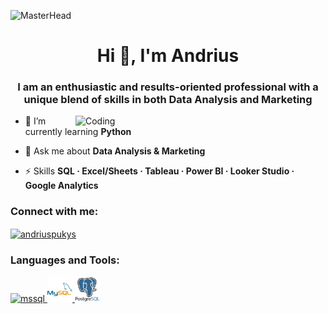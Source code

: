 ![MasterHead](https://miro.medium.com/v2/resize:fit:1358/1*g__jiesLRIfCRefVG69Pfw.gif)
<h1 align="center">Hi 👋, I'm Andrius</h1>
<h3 align="center">I am an enthusiastic and results-oriented professional with a unique blend of skills in both Data Analysis and Marketing</h3>
<img align="right" alt="Coding" width="400" src="https://mir-s3-cdn-cf.behance.net/project_modules/1400/35afca187796495.6590453ddaf7c.jpeg">

- 🌱 I’m currently learning **Python**

- 💬 Ask me about **Data Analysis & Marketing**

- ⚡ Skills **SQL · Excel/Sheets · Tableau · Power BI · Looker Studio · Google Analytics**

<h3 align="left">Connect with me:</h3>
<p align="left">
<a href="https://linkedin.com/in/andriuspukys" target="blank"><img align="center" src="https://raw.githubusercontent.com/rahuldkjain/github-profile-readme-generator/master/src/images/icons/Social/linked-in-alt.svg" alt="andriuspukys" height="30" width="40" /></a>
</p>

<h3 align="left">Languages and Tools:</h3>
<p align="left"> <a href="https://www.microsoft.com/en-us/sql-server" target="_blank" rel="noreferrer"> <img src="https://www.svgrepo.com/show/303229/microsoft-sql-server-logo.svg" alt="mssql" width="40" height="40"/> </a> <a href="https://www.mysql.com/" target="_blank" rel="noreferrer"> <img src="https://raw.githubusercontent.com/devicons/devicon/master/icons/mysql/mysql-original-wordmark.svg" alt="mysql" width="40" height="40"/> </a> <a href="https://www.postgresql.org" target="_blank" rel="noreferrer"> <img src="https://raw.githubusercontent.com/devicons/devicon/master/icons/postgresql/postgresql-original-wordmark.svg" alt="postgresql" width="40" height="40"/> </a> </p>



